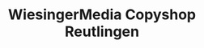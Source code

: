 ---
title: "WiesingerMedia Copyshop Reutlingen"
url: /reutlingen/wiesingermedia-copyshop-reutlingen/
shop: Kopieren
---